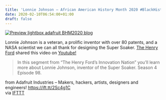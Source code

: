 ```yaml
---
title: 'Lonnie Johnson – African American History Month 2020 #BlackHistoryMonth'
date: 2020-02-10T06:54:00+01:00
draft: false
---
```


[![Preview lightbox adafruit BHM2020 blog](https://cdn-blog.adafruit.com/uploads/2020/02/Ipreview-lightbox-adafruit_BHM2020_blog.jpg "preview-lightbox-adafruit_BHM2020_blog.jpg")](https://blog.adafruit.com/category/black-history-month/)

Lonnie Johnson is a veteran, a prolific inventor with over 80 patents, and a NASA scientist we can all thank for designing the Super Soaker. [The Henry Ford](https://www.youtube.com/channel/UCcIypi-g7eCgDPESDCUYy6g) shared this video on [Youtube!](https://www.youtube.com/watch?time_continue=1&v=j7m1L16tQrQ&feature=emb_logo)

> In this segment from “The Henry Ford’s Innovation Nation” you’ll learn more about Lonnie Johnson, inventor of the Super Soaker. Season 4 Episode 98.

  
  
from Adafruit Industries – Makers, hackers, artists, designers and engineers! https://ift.tt/2Sc4g1C  
via [IFTTT](https://ifttt.com/?ref=da&site=blogger)